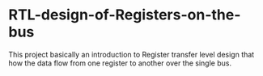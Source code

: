 # RTL-design-of-Registers-on-the-bus
This project basically an introduction to Register transfer level design that how the data flow from one register to another over the single bus.

